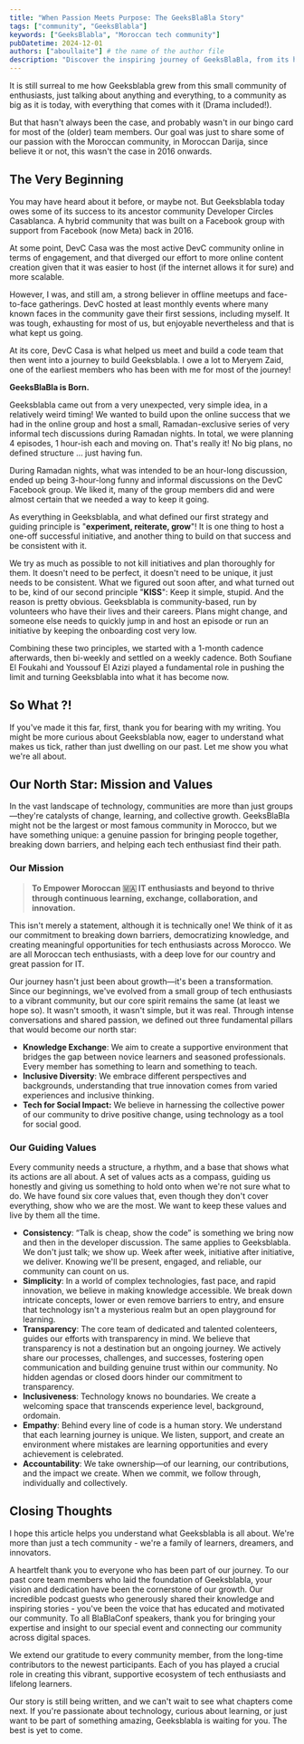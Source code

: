 ```yaml
---
title: "When Passion Meets Purpose: The GeeksBlaBla Story"
tags: ["community", "GeeksBlabla"]
keywords: ["GeeksBlabla", "Moroccan tech community"]
pubDatetime: 2024-12-01
authors: ["aboullaite"] # the name of the author file
description: "Discover the inspiring journey of GeeksBlaBla, from its humble beginnings as a Ramadan discussion series to becoming a thriving Moroccan tech community built on knowledge sharing, diversity, and social impact."
---
```


It is still surreal to me how Geeksblabla grew from this small community of enthusiasts, just talking about anything and everything, to a community as big as it is today, with everything that comes with it (Drama included\!).

But that hasn't always been the case, and probably wasn't in our bingo card for most of the (older) team members. Our goal was just to share some of our passion with the Moroccan community, in Moroccan Darija, since believe it or not, this wasn't the case in 2016 onwards.

## The Very Beginning

You may have heard about it before, or maybe not. But Geeksblabla today owes some of its success to its ancestor community Developer Circles Casablanca. A hybrid community that was built on a Facebook group with support from Facebook (now Meta) back in 2016\.

At some point, DevC Casa was the most active DevC community online in terms of engagement, and that diverged our effort to more online content creation given that it was easier to host (if the internet allows it for sure) and more scalable.

However, I was, and still am, a strong believer in offline meetups and face-to-face gatherings. DevC hosted at least monthly events where many known faces in the community gave their first sessions, including myself. It was tough, exhausting for most of us, but enjoyable nevertheless and that is what kept us going.

At its core, DevC Casa is what helped us meet and build a code team that then went into a journey to build Geeksblabla.
I owe a lot to Meryem Zaid, one of the earliest members who has been with me for most of the journey\!

**GeeksBlaBla is Born.**

Geeksblabla came out from a very unexpected, very simple idea, in a relatively weird timing\! We wanted to build upon the online success that we had in the online group and host a small, Ramadan-exclusive series of very informal tech discussions during Ramadan nights. In total, we were planning 4 episodes, 1 hour-ish each and moving on. That's really it\! No big plans, no defined structure … just having fun.

During Ramadan nights, what was intended to be an hour-long discussion, ended up being 3-hour-long funny and informal discussions on the DevC Facebook group. We liked it, many of the group members did and were almost certain that we needed a way to keep it going.

As everything in Geeksblabla, and what defined our first strategy and guiding principle is "**experiment, reiterate, grow**"\! It is one thing to host a one-off successful initiative, and another thing to build on that success and be consistent with it.

We try as much as possible to not kill initiatives and plan thoroughly for them. It doesn't need to be perfect, it doesn't need to be unique, it just needs to be consistent. What we figured out soon after, and what turned out to be, kind of our second principle "**KISS**": Keep it simple, stupid. And the reason is pretty obvious. Geeksblabla is community-based, run by volunteers who have their lives and their careers. Plans might change, and someone else needs to quickly jump in and host an episode or run an initiative by keeping the onboarding cost very low.

Combining these two principles, we started with a 1-month cadence afterwards, then bi-weekly and settled on a weekly cadence. Both Soufiane El Foukahi and Youssouf El Azizi played a fundamental role in pushing the limit and turning Geeksblabla into what it has become now.

## So What ?!

If you've made it this far, first, thank you for bearing with my writing. You might be more curious about Geeksblabla now, eager to understand what makes us tick, rather than just dwelling on our past. Let me show you what we're all about.

## Our North Star: Mission and Values

In the vast landscape of technology, communities are more than just groups—they're catalysts of change, learning, and collective growth. GeeksBlaBla might not be the largest or most famous community in Morocco, but we have something unique: a genuine passion for bringing people together, breaking down barriers, and helping each tech enthusiast find their path.

### Our Mission

> **To Empower Moroccan 🇲🇦 IT enthusiasts and beyond to thrive through continuous learning, exchange, collaboration, and innovation.**

This isn't merely a statement, although it is technically one\! We think of it as our commitment to breaking down barriers, democratizing knowledge, and creating meaningful opportunities for tech enthusiasts across Morocco. We are all Moroccan tech enthusiasts, with a deep love for our country and great passion for IT.

Our journey hasn't just been about growth—it's been a transformation. Since our beginnings, we've evolved from a small group of tech enthusiasts to a vibrant community, but our core spirit remains the same (at least we hope so). It wasn't smooth, it wasn't simple, but it was real. Through intense conversations and shared passion, we defined out three fundamental pillars that would become our north star:

- **Knowledge Exchange**: We aim to create a supportive environment that bridges the gap between novice learners and seasoned professionals. Every member has something to learn and something to teach.
- **Inclusive Diversity**: We embrace different perspectives and backgrounds, understanding that true innovation comes from varied experiences and inclusive thinking.
- **Tech for Social Impact:** We believe in harnessing the collective power of our community to drive positive change, using technology as a tool for social good.

### Our Guiding Values

Every community needs a structure, a rhythm, and a base that shows what its actions are all about. A set of values acts as a compass, guiding us honestly and giving us something to hold onto when we're not sure what to do. We have found six core values that, even though they don't cover everything, show who we are the most. We want to keep these values and live by them all the time.

- **Consistency**: “Talk is cheap, show the code” is something we bring now and then in the developer discussion. The same applies to Geeksblabla. We don't just talk; we show up. Week after week, initiative after initiative, we deliver. Knowing we'll be present, engaged, and reliable, our community can count on us.
- **Simplicity**: In a world of complex technologies, fast pace, and rapid innovation, we believe in making knowledge accessible. We break down intricate concepts, lower or even remove barriers to entry, and ensure that technology isn't a mysterious realm but an open playground for learning.
- **Transparency**: The core team of dedicated and talented colenteers, guides our efforts with transparency in mind. We believe that transparency is not a destination but an ongoing journey. We actively share our processes, challenges, and successes, fostering open communication and building genuine trust within our community. No hidden agendas or closed doors hinder our commitment to transparency.
- **Inclusiveness**: Technology knows no boundaries. We create a welcoming space that transcends experience level, background, ordomain.
- **Empathy**: Behind every line of code is a human story. We understand that each learning journey is unique. We listen, support, and create an environment where mistakes are learning opportunities and every achievement is celebrated.
- **Accountability**: We take ownership—of our learning, our contributions, and the impact we create. When we commit, we follow through, individually and collectively.

## Closing Thoughts

I hope this article helps you understand what Geeksblabla is all about. We're more than just a tech community \- we're a family of learners, dreamers, and innovators.

A heartfelt thank you to everyone who has been part of our journey. To our past core team members who laid the foundation of Geeksblabla, your vision and dedication have been the cornerstone of our growth. Our incredible podcast guests who generously shared their knowledge and inspiring stories \- you've been the voice that has educated and motivated our community. To all BlaBlaConf speakers, thank you for bringing your expertise and insight to our special event and connecting our community across digital spaces.

We extend our gratitude to every community member, from the long-time contributors to the newest participants. Each of you has played a crucial role in creating this vibrant, supportive ecosystem of tech enthusiasts and lifelong learners.

Our story is still being written, and we can't wait to see what chapters come next. If you're passionate about technology, curious about learning, or just want to be part of something amazing, Geeksblabla is waiting for you.
The best is yet to come.
